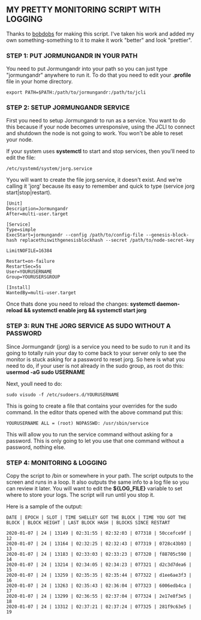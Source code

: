 ## MY PRETTY MONITORING SCRIPT WITH LOGGING

Thanks to [bobdobs](https://github.com/bobdobs/cardano-scripts) for making this script. I've taken his work and added my own something-something to it to make it work "better" and look "prettier".

### STEP 1: PUT JORMUNGANDR IN YOUR PATH

You need to put Jormungandr into your path so you can just type "jormungandr" anywhere to run it. To do that you need to edit your **.profile** file in your home directory.

`export PATH=$PATH:/path/to/jormungandr:/path/to/jcli`

### STEP 2: SETUP JORMUNGANDR SERVICE

First you need to setup Jormungandr to run as a service. You want to do this because if your node becomes unresponsive, using the JCLI to connect and shutdown the node is not going to work. You won't be able to reset your node.

If your system uses **systemctl** to start and stop services, then you'll need to edit the file: 

```/etc/systemd/system/jorg.service``` 

Yyou will want to create the file jorg.service, it doesn't exist. And we're calling it 'jorg' because its easy to remember and quick to type (service jorg start|stop|restart).

```
[Unit]
Description=Jormungandr
After=multi-user.target

[Service]
Type=simple
ExecStart=jormungandr --config /path/to/config-file --genesis-block-hash replacethiswithgenesisblockhash --secret /path/to/node-secret-key

LimitNOFILE=16384

Restart=on-failure
RestartSec=5s
User=YOURUSERNAME
Group=YOURUSERSGROUP

[Install]
WantedBy=multi-user.target
```

Once thats done you need to reload the changes: **systemctl daemon-reload && systemctl enable jorg && systemctl start jorg**

### STEP 3: RUN THE JORG SERVICE AS SUDO WITHOUT A PASSWORD

Since Jormungandr (jorg) is a service you need to be sudo to run it and its going to totally ruin your day to come back to your server only to see the monitor is stuck asking for a password to reset jorg. So here is what you need to do, if your user is not already in the sudo group, as root do this: **usermod -aG sudo USERNAME**

Next, youll need to do: 

```sudo visudo -f /etc/sudoers.d/YOURUSERNAME```

This is going to create a file that contains your overrides for the sudo command. In the editor thats opened with the above command put this: 

```YOURUSERNAME ALL = (root) NOPASSWD: /usr/sbin/service```

This will allow you to run the service command without asking for a password. This is only going to let you use that one command without a password, nothing else. 

### STEP 4: MONITORING & LOGGING

Copy the script to /bin or somewhere in your path. The script outputs to the screen and runs in a loop. It also outputs the same info to a log file so you can review it later. You will want to edit the **${LOG_FILE}** variable to set where to store your logs. The script will run until you stop it.

Here is a sample of the output: 

```
DATE | EPOCH | SLOT | TIME SHELLEY GOT THE BLOCK | TIME YOU GOT THE BLOCK | BLOCK HEIGHT | LAST BLOCK HASH | BLOCKS SINCE RESTART

2020-01-07 | 24 | 13149 | 02:31:55 | 02:32:03 | 077318 | 50ccefce9f | 12
2020-01-07 | 24 | 13164 | 02:32:25 | 02:32:43 | 077319 | 0728c43b93 | 13
2020-01-07 | 24 | 13183 | 02:33:03 | 02:33:23 | 077320 | f88705c590 | 14
2020-01-07 | 24 | 13214 | 02:34:05 | 02:34:23 | 077321 | d2c3d7dea6 | 15
2020-01-07 | 24 | 13259 | 02:35:35 | 02:35:44 | 077322 | d1ee6ae3f3 | 16
2020-01-07 | 24 | 13263 | 02:35:43 | 02:36:04 | 077323 | 6006edb4ca | 17
2020-01-07 | 24 | 13299 | 02:36:55 | 02:37:04 | 077324 | 2e17e8f3e5 | 18
2020-01-07 | 24 | 13312 | 02:37:21 | 02:37:24 | 077325 | 281f9c63e5 | 19

```

